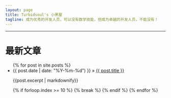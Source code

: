 ```yaml
---
layout: page
title: Turbidsoul's 小黑屋
tagline: 成为优秀的开发人员，可以没有数学技能，但成为卓越的开发人员，不能没有！
---
```



<script src="//about.me/embed/turbidsoul"></script>

-----------------------------------------------------------------------------------------

最新文章
========

<ul class="posts">
  {% for post in site.posts %}
    <li class="article_list"><span>{{ post.date | date: "%Y-%m-%d") }}</span> &raquo; <a href="{{ BASE_PATH }}{{ post.url }}">{{ post.title }}</a></li>
    <p>{{post.excerpt | markdownify}}</p>
    {% if forloop.index >= 10 %}
        {% break %}
    {% endif %}
  {% endfor %}
</ul>


